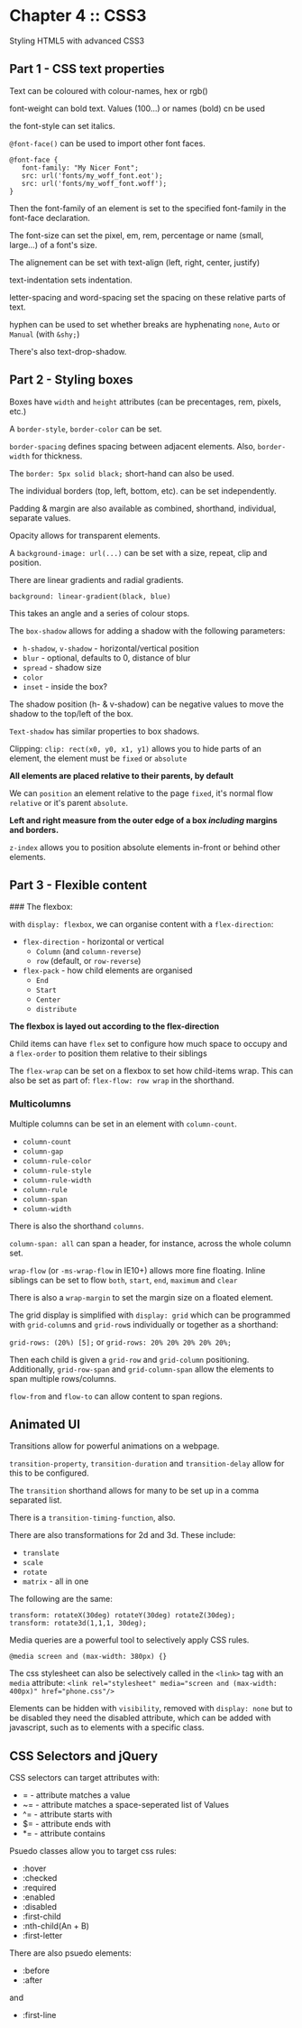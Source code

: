 ﻿# Chapter 4 :: CSS3

Styling HTML5 with advanced CSS3

## Part 1 - CSS text properties

Text can be coloured with colour-names, hex or rgb()

font-weight can bold text. Values (100...) or names (bold) cn be used

the font-style can set italics.

`@font-face()` can be used to import other font faces.

```
@font-face {
   font-family: "My Nicer Font";
   src: url('fonts/my_woff_font.eot');
   src: url('fonts/my_woff_font.woff');
}
```

Then the font-family of an element is set to the specified font-family in the font-face declaration.

The font-size can set the pixel, em, rem, percentage or name (small, large...) of a font's size.

The alignement can be set with text-align (left, right, center, justify)

text-indentation sets indentation.

letter-spacing and word-spacing set the spacing on these relative parts of text.

hyphen can be used to set whether breaks are hyphenating `none`, `Auto` or `Manual` (with `&shy;`)

There's also text-drop-shadow.


## Part 2 - Styling boxes

Boxes have `width` and `height` attributes (can be precentages, rem, pixels, etc.)

A `border-style`, `border-color` can be set.

`border-spacing` defines spacing between adjacent elements. Also, `border-width` for thickness.

The `border: 5px solid black;` short-hand can also be used.

The individual borders (top, left, bottom, etc). can be set independently.

Padding & margin are also available as combined, shorthand, individual, separate values.

Opacity allows for transparent elements.

A `background-image: url(...)` can be set with a size, repeat, clip and position.

There are linear gradients and radial gradients.

`background: linear-gradient(black, blue)`

This takes an angle and a series of colour stops.

The `box-shadow` allows for adding a shadow with the following parameters:

* `h-shadow`, `v-shadow` - horizontal/vertical position
* `blur` - optional, defaults to 0, distance of blur
* `spread` - shadow size
* `color`
* `inset` - inside the box?

The shadow position (h- & v-shadow) can be negative values to move the shadow to the top/left of the box.

`Text-shadow` has similar properties to box shadows.

Clipping: `clip: rect(x0, y0, x1, y1)` allows you to hide parts of an element, the element must be `fixed` or `absolute`

**All elements are placed relative to their parents, by default**

We can `position` an element relative to the page `fixed`, it's normal flow `relative` or it's parent `absolute`.

**Left and right measure from the outer edge of a box *including* margins and borders.**

`z-index` allows you to position absolute elements in-front or behind other elements.


## Part 3 - Flexible content

### The flexbox:

with `display: flexbox`, we can organise content with a `flex-direction`:

* `flex-direction` - horizontal or vertical
	* `Column` (and `column-reverse`)
	* `row` (default, or `row-reverse`)
* `flex-pack` - how child elements are organised
	* `End`
	* `Start`
	* `Center`
	* `distribute`

**The flexbox is layed out according to the flex-direction**

Child items can have `flex` set to configure how much space to occupy
and a `flex-order` to position them relative to their siblings

The `flex-wrap` can be set on a flexbox to set how child-items wrap. This can also be set as part of:
`flex-flow: row wrap` in the shorthand.

### Multicolumns

Multiple columns can be set in an element with `column-count`.

* `column-count`
* `column-gap`
* `column-rule-color`
* `column-rule-style`
* `column-rule-width`
* `column-rule`
* `column-span`
* `column-width`

There is also the shorthand `columns`.

`column-span: all` can span a header, for instance, across the whole column set.

`wrap-flow` (or `-ms-wrap-flow` in IE10+) allows more fine floating. Inline siblings can be set to flow `both`,
`start`, `end`, `maximum` and `clear`

There is also a `wrap-margin` to set the margin size on a floated element.

The grid display is simplified with `display: grid` which can be programmed with `grid-column`s and `grid-row`s individually
or together as a shorthand:

`grid-rows: (20%) [5];` or `grid-rows: 20% 20% 20% 20% 20%;`

Then each child is given a `grid-row` and `grid-column` positioning. Additionally, `grid-row-span` and `grid-column-span`
allow the elements to span multiple rows/columns.

`flow-from` and `flow-to` can allow content to span regions.


## Animated UI

Transitions allow for powerful animations on a webpage.

`transition-property`, `transition-duration` and `transition-delay` allow for this to be configured.

The `transition` shorthand allows for many to be set up in a comma separated list.

There is a `transition-timing-function`, also.

There are also transformations for 2d and 3d. These include:

* `translate`
* `scale`
* `rotate`
* `matrix` - all in one

The following are the same:

```
transform: rotateX(30deg) rotateY(30deg) rotateZ(30deg);
transform: rotate3d(1,1,1, 30deg);
```

Media queries are a powerful tool to selectively apply CSS rules.

`@media screen and (max-width: 380px) {}`

The css stylesheet can also be selectively called in the `<link>` tag with an `media` attribute:
`<link rel="stylesheet" media="screen and (max-width: 400px)" href="phone.css"/>`

Elements can be hidden with `visibility`, removed with `display: none` but to be disabled they need the disabled attribute,
which can be added with javascript, such as to elements with a specific class.


## CSS Selectors and jQuery

CSS selectors can target attributes with: 

* = - attribute matches a value
* ~= - attribute matches a space-seperated list of Values
* ^= - attribute starts with
* $= - attribute ends with
* *= - attribute contains

Psuedo classes allow you to target css rules:

* :hover
* :checked
* :required
* :enabled
* :disabled
* :first-child
* :nth-child(An + B)
* :first-letter

There are also psuedo elements:

* :before
* :after

and

* :first-line



